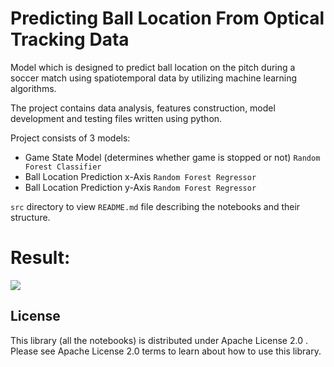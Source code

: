 # Predicting Ball Location From Optical Tracking Data

Model which is designed to predict ball location on the pitch during a soccer match using spatiotemporal data by utilizing machine learning algorithms.

The project contains data analysis, features construction, model development and testing files written using python.

Project consists of 3 models:
* Game State Model (determines whether game is stopped or not) `Random Forest Classifier`
* Ball Location Prediction x-Axis `Random Forest Regressor`
* Ball Location Prediction y-Axis `Random Forest Regressor`

`src` directory to view `README.md` file describing the notebooks and their structure.

# Result:
![](soccerBallTracker/src/assets/ballTracker.gif)

## License
This library (all the notebooks) is distributed under Apache License 2.0 . Please see Apache License 2.0 terms to learn about how to use this library.
